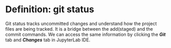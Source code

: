 # Definition: git status
Git status tracks uncommitted changes and understand how the project files are being tracked. It is a bridge between the add(staged) and the commit commands. We can access the same information by clicking the ***Git*** tab and ***Changes*** tab in JupyterLab IDE.